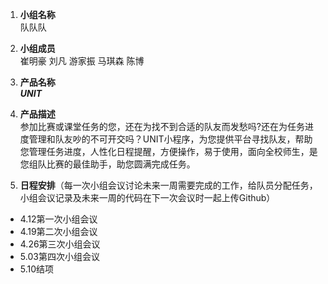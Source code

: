 1. **小组名称**    
队队队

2. **小组成员**  
崔明豪 刘凡 游家振 马琪森 陈博

3. **产品名称**    
***UNIT***

4. **产品描述**   
参加比赛或课堂任务的您，还在为找不到合适的队友而发愁吗?还在为任务进度管理和队友吵的不可开交吗？UNIT小程序，为您提供平台寻找队友，帮助您管理任务进度，人性化日程提醒，方便操作，易于使用，面向全校师生，是您组队比赛的最佳助手，助您圆满完成任务。

5. **日程安排**（每一次小组会议讨论未来一周需要完成的工作，给队员分配任务，小组会议记录及未来一周的代码在下一次会议时一起上传Github）

- 4.12第一次小组会议
- 4.19第二次小组会议
- 4.26第三次小组会议
- 5.03第四次小组会议
- 5.10结项

